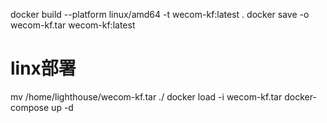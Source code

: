 docker build --platform linux/amd64 -t wecom-kf:latest .
docker save -o wecom-kf.tar wecom-kf:latest

# linx部署
mv /home/lighthouse/wecom-kf.tar ./
docker load -i wecom-kf.tar
docker-compose up -d